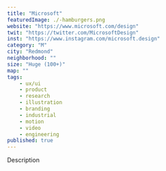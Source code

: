 ```yaml
---
title: "Microsoft"
featuredImage: ./-hamburgers.png
website: "https://www.microsoft.com/design"
twit: "https://twitter.com/MicrosoftDesign"
inst: "https://www.instagram.com/microsoft.design"
category: "M"
city: "Redmond"
neighborhood: ""
size: "Huge (100+)"
map: ""
tags:
    - ux/ui
    - product
    - research
    - illustration
    - branding
    - industrial
    - motion
    - video
    - engineering
published: true
---
```


Description
